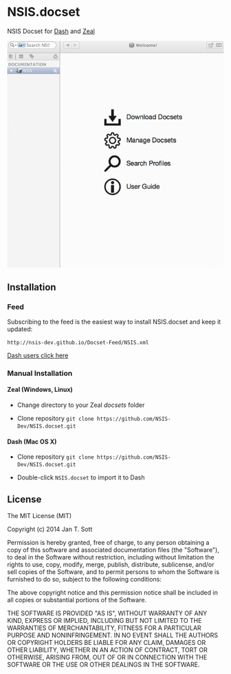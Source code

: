 # NSIS.docset

NSIS Docset for [Dash](http://kapeli.com/dash) and [Zeal](http://zealdocs.org/)

[![Screencast](screencast.gif)](http://recordit.co/yQYBwET2YH)

## Installation

### Feed ###

Subscribing to the feed is the easiest way to install NSIS.docset and keep it updated:

    http://nsis-dev.github.io/Docset-Feed/NSIS.xml

[Dash users click here](dash-feed://http%3A%2F%2Fnsis-dev.github.io%2FDocset-Feed%2FNSIS.xml)

### Manual Installation

#### Zeal (Windows, Linux)

- Change directory to your Zeal *docsets* folder

- Clone repository `git clone https://github.com/NSIS-Dev/NSIS.docset.git`

#### Dash (Mac OS X)

- Clone repository `git clone https://github.com/NSIS-Dev/NSIS.docset.git`

- Double-click `NSIS.docset` to import it to Dash

## License

The MIT License (MIT)

Copyright (c) 2014 Jan T. Sott

Permission is hereby granted, free of charge, to any person obtaining a copy of this software and associated documentation files (the "Software"), to deal in the Software without restriction, including without limitation the rights to use, copy, modify, merge, publish, distribute, sublicense, and/or sell copies of the Software, and to permit persons to whom the Software is furnished to do so, subject to the following conditions:

The above copyright notice and this permission notice shall be included in all copies or substantial portions of the Software.

THE SOFTWARE IS PROVIDED "AS IS", WITHOUT WARRANTY OF ANY KIND, EXPRESS OR IMPLIED, INCLUDING BUT NOT LIMITED TO THE WARRANTIES OF MERCHANTABILITY, FITNESS FOR A PARTICULAR PURPOSE AND NONINFRINGEMENT. IN NO EVENT SHALL THE AUTHORS OR COPYRIGHT HOLDERS BE LIABLE FOR ANY CLAIM, DAMAGES OR OTHER LIABILITY, WHETHER IN AN ACTION OF CONTRACT, TORT OR OTHERWISE, ARISING FROM, OUT OF OR IN CONNECTION WITH THE SOFTWARE OR THE USE OR OTHER DEALINGS IN THE SOFTWARE.